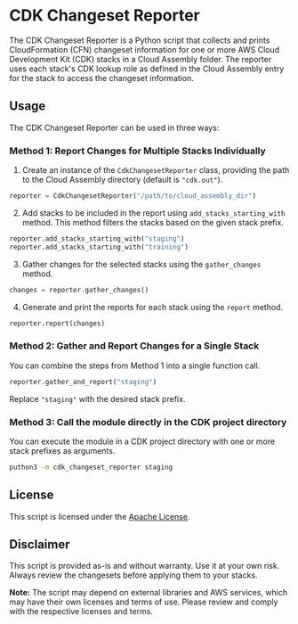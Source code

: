 # CDK Changeset Reporter

The CDK Changeset Reporter is a Python script that collects and prints CloudFormation (CFN) changeset information for one or more AWS Cloud Development Kit (CDK) stacks in a Cloud Assembly folder. The reporter uses each stack's CDK lookup role as defined in the Cloud Assembly entry for the stack to access the changeset information.

## Usage

The CDK Changeset Reporter can be used in three ways:

### Method 1: Report Changes for Multiple Stacks Individually

1. Create an instance of the `CdkChangesetReporter` class, providing the path to the Cloud Assembly directory (default is `"cdk.out"`).

```python
reporter = CdkChangesetReporter("/path/to/cloud_assembly_dir")
```

2. Add stacks to be included in the report using `add_stacks_starting_with` method. This method filters the stacks based on the given stack prefix.

```python
reporter.add_stacks_starting_with("staging")
reporter.add_stacks_starting_with("training")
```

3. Gather changes for the selected stacks using the `gather_changes` method.

```python
changes = reporter.gather_changes()
```

4. Generate and print the reports for each stack using the `report` method.

```python
reporter.report(changes)
```

### Method 2: Gather and Report Changes for a Single Stack

You can combine the steps from Method 1 into a single function call.

```python
reporter.gather_and_report("staging")
```

Replace `"staging"` with the desired stack prefix.

### Method 3: Call the module directly in the CDK project directory

You can execute the module in a CDK project directory with one or more stack prefixes as arguments.

```bash
puthon3 -m cdk_changeset_reporter staging
```


## License

This script is licensed under the [Apache License](LICENSE).

## Disclaimer

This script is provided as-is and without warranty. Use it at your own risk. Always review the changesets before applying them to your stacks.

**Note:** The script may depend on external libraries and AWS services, which may have their own licenses and terms of use. Please review and comply with the respective licenses and terms.
